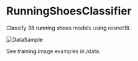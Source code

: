 # RunningShoesClassifier
Classify 38 running shoes models using resnet18.

![DataSample](https://github.com/user-attachments/assets/c6fdceb9-aa44-474a-9545-7ed58de14fbd)

See training image examples in /data.
